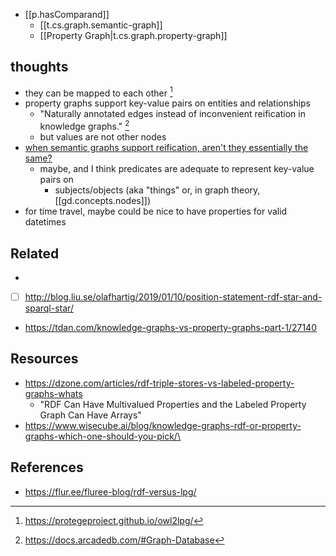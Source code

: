 
- [[p.hasComparand]]
  - [[t.cs.graph.semantic-graph]]
  - [[Property Graph|t.cs.graph.property-graph]]


## thoughts

- they can be mapped to each other [^2]
- property graphs support key-value pairs on entities and relationships
  - "Naturally annotated edges instead of inconvenient reification in knowledge graphs." [^1]
  - but values are not other nodes
- [when semantic graphs support reification, aren't they essentially the same?][1]
  - maybe, and I think predicates are adequate to represent key-value pairs on
    - subjects/objects (aka "things" or, in graph theory, [[gd.concepts.nodes]])
- for time travel, maybe could be nice to have properties for valid datetimes

## Related

- [1]: [[ar.forbes.when-graphs-collide-the-coming-merger-of-property-and-semantic-graphs]]
- [ ] http://blog.liu.se/olafhartig/2019/01/10/position-statement-rdf-star-and-sparql-star/
- https://tdan.com/knowledge-graphs-vs-property-graphs-part-1/27140


## Resources
- https://dzone.com/articles/rdf-triple-stores-vs-labeled-property-graphs-whats
  - "RDF Can Have Multivalued Properties and the Labeled Property Graph Can Have Arrays"
- https://www.wisecube.ai/blog/knowledge-graphs-rdf-or-property-graphs-which-one-should-you-pick/\
  
## References

- https://flur.ee/fluree-blog/rdf-versus-lpg/

[^1]: https://docs.arcadedb.com/#Graph-Database
[^2]: https://protegeproject.github.io/owl2lpg/

